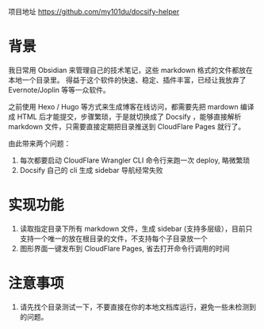 项目地址 https://github.com/my101du/docsify-helper

# 背景

我日常用 Obsidian 来管理自己的技术笔记，这些 markdown 格式的文件都放在本地一个目录里。
得益于这个软件的快速、稳定、插件丰富，已经让我放弃了 Evernote/Joplin 等等一众软件。

之前使用 Hexo / Hugo 等方式来生成博客在线访问，都需要先把 mardown 编译成 HTML 后才能提交，步骤繁琐，于是就切换成了 Docsify ，能够直接解析 markdown 文件，只需要直接定期把目录推送到 CloudFlare Pages 就行了。

由此带来两个问题：

1. 每次都要启动 CloudFlare Wrangler CLI 命令行来跑一次 deploy, 略微繁琐
2. Docsify 自己的 cli 生成 sidebar 导航经常失败

# 实现功能

1. 读取指定目录下所有 markdown 文件，生成 sidebar (支持多层级），目前只支持一个唯一的放在根目录的文件，不支持每个子目录放一个
2. 图形界面一键发布到 CloudFlare Pages, 省去打开命令行调用的时间

# 注意事项

1. 请先找个目录测试一下，不要直接在你的本地文档库运行，避免一些未检测到的问题。



